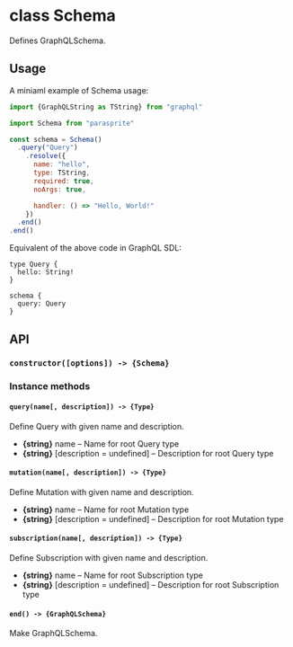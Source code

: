 # class Schema

Defines GraphQLSchema.

## Usage

A miniaml example of Schema usage:

```js
import {GraphQLString as TString} from "graphql"

import Schema from "parasprite"

const schema = Schema()
  .query("Query")
    .resolve({
      name: "hello",
      type: TString,
      required: true,
      noArgs: true,

      handler: () => "Hello, World!"
    })
  .end()
.end()
```

Equivalent of the above code in GraphQL SDL:

```gql
type Query {
  hello: String!
}

schema {
  query: Query
}
```

## API

### `constructor([options]) -> {Schema}`

### Instance methods

#### `query(name[, description]) -> {Type}`

Define Query with given name and description.

- **{string}** name – Name for root Query type
- **{string}** [description = undefined] – Description for root Query type

#### `mutation(name[, description]) -> {Type}`

Define Mutation with given name and description.

- **{string}** name – Name for root Mutation type
- **{string}** [description = undefined] – Description for root Mutation type

#### `subscription(name[, description]) -> {Type}`

Define Subscription with given name and description.

- **{string}** name – Name for root Subscription type
- **{string}** [description = undefined] – Description for root Subscription type

#### `end() -> {GraphQLSchema}`

Make GraphQLSchema.
